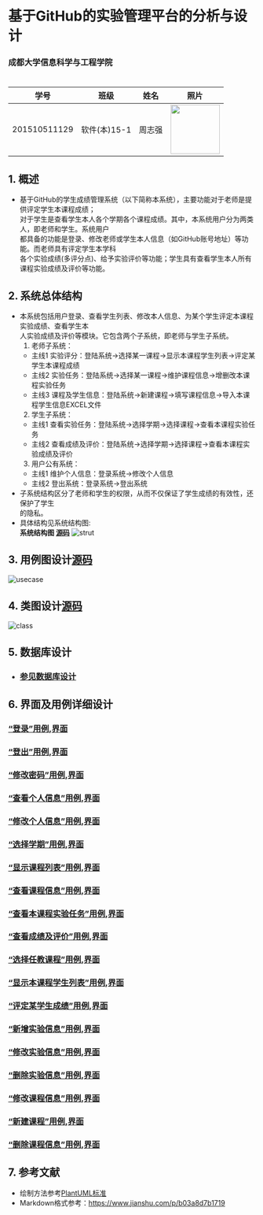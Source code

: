# 基于GitHub的实验管理平台的分析与设计

### 成都大学信息科学与工程学院

#

|学号|班级|姓名|照片|
|:-------:|:-------------: | :----------:|:---:|
|201510511129|软件(本)15-1|周志强|<img src="./src/images/myself.jpg" width = "100px" />|

## 1. 概述
*   基于GitHub的学生成绩管理系统（以下简称本系统），主要功能对于老师是提供评定学生本课程成绩；  
对于学生是查看学生本人各个学期各个课程成绩。其中，本系统用户分为两类人，即老师和学生。系统用户  
都具备的功能是登录、修改老师或学生本人信息（如GitHub账号地址）等功能。而老师具有评定学生本学科  
各个实验成绩(多评分点)、给予实验评价等功能；学生具有查看学生本人所有课程实验成绩及评价等功能。  
    
## 2. 系统总体结构
*   本系统包括用户登录、查看学生列表、修改本人信息、为某个学生评定本课程实验成绩、查看学生本  
人实验成绩及评价等模块。它包含两个子系统，即老师与学生子系统。  
    1.  老师子系统：  
    *   主线1 实验评分：登陆系统->选择某一课程->显示本课程学生列表->评定某学生本课程成绩 
    *   主线2 实验任务：登陆系统->选择某一课程->维护课程信息->增删改本课程实验任务  
    *   主线3 课程及学生信息：登陆系统->新建课程->填写课程信息->导入本课程学生信息EXCEL文件  
    2.  学生子系统：  
    *   主线1 查看实验任务：登陆系统->选择学期->选择课程->查看本课程实验任务  
    *   主线2 查看成绩及评价：登陆系统->选择学期->选择课程->查看本课程实验成绩及评价  
    3.  用户公有系统：   
    *   主线1 维护个人信息：登录系统->修改个人信息
    *   主线2 登出系统：登录系统->登出系统   
*   子系统结构区分了老师和学生的权限，从而不仅保证了学生成绩的有效性，还保护了学生  
的隐私。
*   具体结构见系统结构图:  
**系统结构图 [源码](./src/codes/strut.wsd)**
![strut](./src/images/strut.png)
    
## 3. 用例图设计[源码](./src/codes/usecase.wsd)
![usecase](./src/images/usecase.png)

## 4. 类图设计[源码](./src/codes/class.wsd)
![class](./src/images/class.png)

## 5. 数据库设计
- ### [参见数据库设计](./src/数据库设计/数据库设计.md)
     
## 6. 界面及用例详细设计

### [“登录”用例](./src/用例/登录.md),[界面](https://agreysky.github.io/is_analysis/test6/ui/login.html)
### [“登出”用例](./src/用例/登出.md),[界面](https://agreysky.github.io/is_analysis/test6/ui/顶部菜单_html.html)
### [“修改密码”用例](./src/用例/修改密码.md),[界面](https://agreysky.github.io/is_analysis/test6/ui/顶部菜单_html.html)
### [“查看个人信息”用例](./src/用例/查看个人信息.md),[界面](https://agreysky.github.io/is_analysis/test6/ui/顶部菜单_html.html)
### [“修改个人信息”用例](./src/用例/修改个人信息.md),[界面](https://agreysky.github.io/is_analysis/test6/ui/顶部菜单_html.html)
### [“选择学期”用例](./src/用例/选择学期.md),[界面](https://agreysky.github.io/is_analysis/test6/ui/选择学期_html.html)
### [“显示课程列表”用例](src/用例/查看课程列表.md),[界面](https://agreysky.github.io/is_analysis/test6/ui/查看课程列表_html.html)
### [“查看课程信息”用例](./src/用例/查看课程信息.md),[界面](https://agreysky.github.io/is_analysis/test6/ui/查看课程信息_html.html)
### [“查看本课程实验任务”用例](src/用例/查看实验列表.md),[界面](https://agreysky.github.io/is_analysis/test6/ui/删改查实验任务（1）_html.html)
### [“查看成绩及评价”用例](src/用例/查看成绩列表.md),[界面](https://agreysky.github.io/is_analysis/test6/ui/查看和评定成绩列表_html.html)
### [“选择任教课程”用例](./src/用例/选择任教课程.md),[界面](https://agreysky.github.io/is_analysis/test6/ui/顶部菜单_html.html)
### [“显示本课程学生列表”用例](./src/用例/显示本课程学生列表.md),[界面](https://agreysky.github.io/is_analysis/test6/ui/显示本课程学生列表_html.html)
### [“评定某学生成绩”用例](./src/用例/评定某学生成绩.md),[界面](https://agreysky.github.io/is_analysis/test6/ui/查看和评定成绩列表_html.html)
### [“新增实验信息”用例](./src/用例/新增实验信息.md),[界面](https://agreysky.github.io/is_analysis/test6/ui/新增实验信息_html.html)
### [“修改实验信息”用例](./src/用例/修改实验信息.md),[界面](https://agreysky.github.io/is_analysis/test6/ui/删改查实验任务（1）_html.html)
### [“删除实验信息”用例](./src/用例/删除实验信息.md),[界面](https://agreysky.github.io/is_analysis/test6/ui/删改查实验任务（1）_html.html)
### [“修改课程信息”用例](./src/用例/修改课程信息.md),[界面](https://agreysky.github.io/is_analysis/test6/ui/修改课程信息_html.html)
### [“新建课程”用例](./src/用例/新建课程.md),[界面](https://agreysky.github.io/is_analysis/test6/ui/新建课程_html.html)
### [“删除课程信息”用例](./src/用例/删除课程信息.md),[界面](https://agreysky.github.io/is_analysis/test6/ui/顶部菜单_html.html)



## 7. 参考文献
- 绘制方法参考[PlantUML标准](http://plantuml.com)
- Markdown格式参考：https://www.jianshu.com/p/b03a8d7b1719